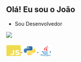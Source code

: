 ## Olá! Eu sou o João

- Sou Desenvolvedor
<div>
  <a href="https://github.com/joaomauricioo">
  <img height="180em" src="https://github-readme-stats.vercel.app/api?username=joaomauricioo&show_icons=true&theme=dark&include_all_commits=true&count_private=true"/>
</div>
 <div style="display: inline_block"><br>
  <img align="center" alt="Joao-Js" height="30" width="40" src="https://raw.githubusercontent.com/devicons/devicon/master/icons/javascript/javascript-plain.svg">
  <img align="center" alt="Joao-Python" height="30" width="40" src="https://raw.githubusercontent.com/devicons/devicon/master/icons/python/python-original.svg">
  <img align="center" alt="Joao-Java" height="30" width="40"
src="https://raw.githubusercontent.com/devicons/devicon/master/icons/java/java-original.svg">
          
 </div>

 ##
